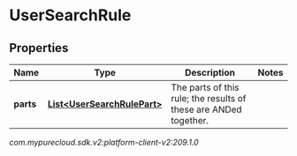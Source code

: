 # UserSearchRule


## Properties

| Name | Type | Description | Notes |
| ------------ | ------------- | ------------- | ------------- |
| **parts** | [**List&lt;UserSearchRulePart&gt;**](UserSearchRulePart) | The parts of this rule; the results of these are ANDed together. |  |




_com.mypurecloud.sdk.v2:platform-client-v2:209.1.0_

